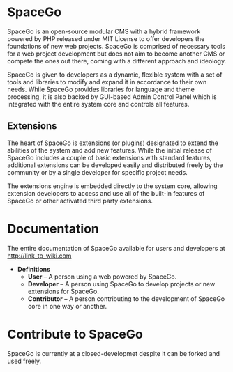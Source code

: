 # SpaceGo
SpaceGo is an open-source modular CMS with a hybrid framework powered by PHP released under MIT License to offer developers the foundations of new web projects. SpaceGo is comprised of necessary tools for a web project development but does not aim to become another CMS or compete the ones out there, coming with a different approach and ideology.

SpaceGo is given to developers as a dynamic, flexible system with a set of tools and libraries to modify and expand it in accordance to their own needs. While SpaceGo provides libraries for language and theme processing, it is also backed by GUI-based Admin Control Panel which is integrated with the entire system core and controls all features.

## Extensions
The heart of SpaceGo is extensions (or plugins) designated to extend the abilities of the system and add new features. While the initial release of SpaceGo includes a couple of basic extensions with standard features, additional extensions can be developed easily and distributed freely by the community or by a single developer for specific project needs.

The extensions engine is embedded directly to the system core, allowing extension developers to access and use all of the built-in features of SpaceGo or other activated third party extensions.

# Documentation
The entire documentation of SpaceGo available for users and developers at http://link_to_wiki.com

* **Definitions**
  * **User** – A person using a web powered by SpaceGo.
  * **Developer** – A person using SpaceGo to develop projects or new extensions for SpaceGo.
  * **Contributor** – A person contributing to the development of SpaceGo core in one way or another.

# Contribute to SpaceGo
SpaceGo is currently at a closed-developmet despite it can be forked and used freely.
